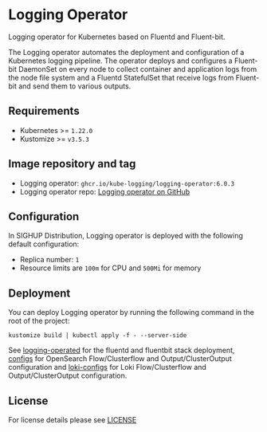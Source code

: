 # Logging Operator

<!-- <SD-DOCS> -->

Logging operator for Kubernetes based on Fluentd and Fluent-bit.

The Logging operator automates the deployment and configuration of a Kubernetes logging pipeline. The operator deploys
and configures a Fluent-bit DaemonSet on every node to collect container and application logs from the node file system
and a Fluentd StatefulSet that receive logs from Fluent-bit and send them to various outputs.

## Requirements

- Kubernetes >= `1.22.0`
- Kustomize >= `v3.5.3`

## Image repository and tag

- Logging operator: `ghcr.io/kube-logging/logging-operator:6.0.3`
- Logging operator repo: [Logging operator on GitHub][logging-operator-github]

## Configuration

In SIGHUP Distribution, Logging operator is deployed with the following default configuration:

- Replica number: `1`
- Resource limits are `100m` for CPU and `500Mi` for memory

## Deployment

You can deploy Logging operator by running the following command in the root of the project:

```shell
kustomize build | kubectl apply -f - --server-side
```

See [logging-operated](../logging-operated) for the fluentd and fluentbit stack deployment, [configs](../configs)
for OpenSearch Flow/Clusterflow and Output/ClusterOutput configuration and [loki-configs](../loki-configs) for Loki Flow/Clusterflow and Output/ClusterOutput configuration.

<!-- Links -->

[logging-operator-github]: https://github.com/kube-logging/logging-operator

<!-- </SD-DOCS> -->

## License

For license details please see [LICENSE](../../LICENSE)
